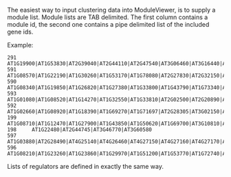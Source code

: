 The easiest way to input clustering data into ModuleViewer, is to supply a module list. Module lists are TAB delimited. The first column contains a module id, the second one contains a pipe delimited list of the included gene ids.


Example:
```
291     AT1G19900|AT1G53830|AT2G39040|AT2G44110|AT2G47540|AT3G06460|AT3G16440|AT3G22570|AT3G23800|AT3G54770|AT3G56230|AT4G09990|AT4G15290|AT4G18510|AT4G22460|AT4G26320|AT4G27400|AT4G30420|AT5G10130|AT5G24410|AT5G60660|AT5G66280
591     AT1G08570|AT1G22190|AT1G30260|AT1G53170|AT1G78080|AT2G27830|AT2G32150|AT2G38820|AT2G39400|AT3G02140|AT3G15760|AT3G53960|AT3G60690|AT4G01026|AT4G14270|AT4G28290|AT4G37180|AT4G37790|AT5G22270|AT5G54300|AT5G55970|AT5G58650|AT5G64260
590     AT1G08340|AT1G19850|AT1G26820|AT1G27380|AT1G33800|AT1G43790|AT1G73340|AT1G77330|AT2G24610|AT2G28160|AT2G29130|AT2G34910|AT2G37090|AT2G38090|AT2G43050|AT3G14850|AT3G18660|AT3G21550|AT3G24670|AT3G60330|AT4G18640|AT4G19690|AT4G24040|AT4G31470|AT5G15630|AT5G47450|AT5G49620|AT5G58750
593     AT1G01080|AT1G08520|AT1G14270|AT1G32550|AT1G33810|AT2G02500|AT2G20890|AT2G37660|AT2G48070|AT3G24430|AT3G25660|AT3G60370|AT3G63190|AT3G63410|AT4G18480|AT4G24750|AT4G24930|AT5G11450|AT5G52960
592     AT1G02660|AT1G08920|AT1G18390|AT1G69270|AT1G71697|AT2G28305|AT3G02150|AT3G14050|AT3G15500|AT3G45210|AT3G53400|AT3G55430|AT4G11330|AT4G22590|AT4G28703|AT4G29950|AT5G05140|AT5G22630|AT5G26340
199     AT1G08710|AT1G12470|AT1G27900|AT1G43850|AT1G50620|AT1G69700|AT3G10810|AT3G54350|AT3G61690|AT4G34020|AT5G01310|AT5G11580|AT5G24830
198     AT1G22480|AT2G44745|AT3G46770|AT3G60580
597     AT1G03880|AT2G28490|AT4G25140|AT4G26460|AT4G27150|AT4G27160|AT4G27170|AT5G40420|AT5G54740
596     AT1G08210|AT1G23260|AT1G23860|AT1G29970|AT1G51200|AT1G53770|AT1G72740|AT2G21950|AT2G26430|AT3G07560|AT3G10030|AT3G24120|AT3G51370|AT3G61790|AT5G04910|AT5G23090|AT5G53360
```

Lists of regulators are defined in exactly the same way.
